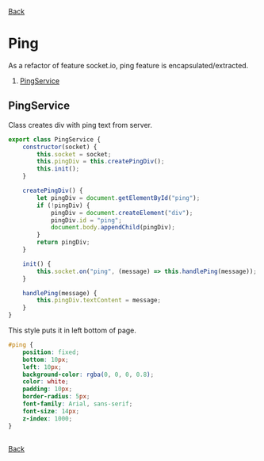 [Back](index.md)

# Ping

As a refactor of feature socket.io, ping feature is encapsulated/extracted.

1. [PingService](#pingService)

## PingService

Class creates div with ping text from server.

```javascript
export class PingService {
    constructor(socket) {
        this.socket = socket;
        this.pingDiv = this.createPingDiv();
        this.init();
    }

    createPingDiv() {
        let pingDiv = document.getElementById("ping");
        if (!pingDiv) {
            pingDiv = document.createElement("div");
            pingDiv.id = "ping";
            document.body.appendChild(pingDiv);
        }
        return pingDiv;
    }

    init() {
        this.socket.on("ping", (message) => this.handlePing(message));
    }

    handlePing(message) {
        this.pingDiv.textContent = message;
    }
}
```

This style puts it in left bottom of page.

```css
#ping {
    position: fixed;
    bottom: 10px;
    left: 10px;
    background-color: rgba(0, 0, 0, 0.8);
    color: white;
    padding: 10px;
    border-radius: 5px;
    font-family: Arial, sans-serif;
    font-size: 14px;
    z-index: 1000;
}
```

##

[Back](index.md)

